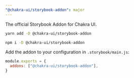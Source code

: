 ```yaml
---
"@chakra-ui/storybook-addon": major
---
```


The official Storybook Addon for Chakra UI.

```sh
yarn add -D @chakra-ui/storybook-addon
```

```sh
npm i -D @chakra-ui/storybook-addon
```

Add the addon to your configuration in `.storybook/main.js`:

```js
module.exports = {
  addons: ["@chakra-ui/storybook-addon"],
}
```
